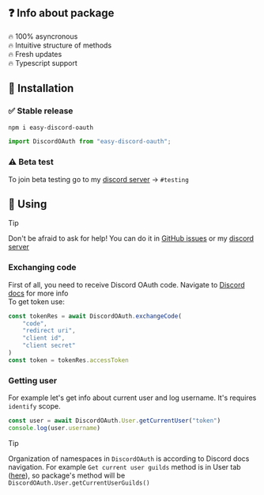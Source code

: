 ## ❓ Info about package
🔥 100% asyncronous  
🔥 Intuitive structure of methods  
🔥 Fresh updates  
🔥 Typescript support

## 📲 Installation
### ✅ Stable release
```bash
npm i easy-discord-oauth
```
```typescript
import DiscordOAuth from "easy-discord-oauth";
```

### ⚠ Beta test
To join beta testing go to my [discord server](https://discord.gg/AbDzDG5EE5) -> `#testing`  

## 📔 Using
> [!TIP]
> Don't be afraid to ask for help! You can do it in [GitHub issues](https://github.com/RashingPro/easy-discord-oauth/issues) or my [discord server](https://discord.gg/AbDzDG5EE5)

### Exchanging code
First of all, you need to receive Discord OAuth code. Navigate to [Discord docs](https://discord.com/developers/docs/topics/oauth2) for more info  
To get token use:
```typescript
const tokenRes = await DiscordOAuth.exchangeCode(
    "code",
    "redirect uri",
    "client id",
    "client secret"
)
const token = tokenRes.accessToken
```
### Getting user
For example let's get info about current user and log username. It's requires `identify` scope.
```typescript
const user = await DiscordOAuth.User.getCurrentUser("token")
console.log(user.username)
```
> [!TIP]
> Organization of namespaces in `DiscordOAuth` is according to Discord docs navigation. For example `Get current user guilds` method is in User tab ([here](https://discord.com/developers/docs/resources/user#get-current-user-guilds)), so package's method will be `DiscordOAuth.User.getCurrentUserGuilds()`
